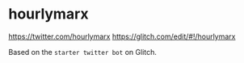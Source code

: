 # hourlymarx

<https://twitter.com/hourlymarx>
<https://glitch.com/edit/#!/hourlymarx>

Based on the `starter twitter bot` on Glitch.